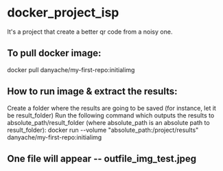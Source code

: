 # docker_project_isp

It's a project that create a better qr code from a noisy one. 

## To pull docker image:

docker pull danyache/my-first-repo:initialimg

## How to run image & extract the results:

Create a folder where the results are going to be saved (for instance, let it be result_folder)
Run the following command which outputs the results to absolute_path/result_folder (where absolute_path is an absolute path to result_folder):
docker run --volume "absolute_path:/project/results" danyache/my-first-repo:initialimg

## One file will appear -- outfile_img_test.jpeg 
